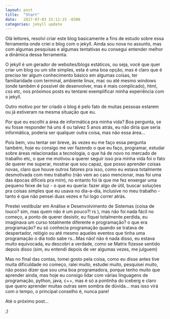 ```yaml
---
layout: post
title:  "Start"
date:   2017-07-03 15:12:15 -0300
categories: jekyll update
---
```

Olá leitores, resolvi criar este blog basicamente a fins de estudo sobre essa ferramenta onde criei o blog com o jekyll. Ainda sou nova no assunto, mas com algumas pesquisas e algumas tentativas eu consegui entender melhor a dinâmica dessa ferramenta.

O jekyll é um gerador de websites/blogs estáticos, ou seja, você que quer criar um blog ou um site simples, esta é uma boa opção, mas é claro que é preciso ter algum conhecimento básico em algumas coisas, ter familiaridade com terminal, ambiente linux, mac ou até mesmo windows (onde também é possível de desenvolver, mas é mais complicado), html, css etc, nos próximos posts eu tentarei exemplificar minha experiência com o jekyll.

Outro motivo por ter criado o blog é pelo fato de muitas pessoas estarem ou já estiveram na mesma situação que eu.

Por que eu escolhi a área de informática pra minha vida? Boa pergunta, se eu fosse responder há uns 4 ou talvez 5 anos atrás, eu não diria que seria informática, poderia ser qualquer outra coisa, mas não essa área...

Pois bem, vou tentar ser breve, às vezes eu me faço essa pergunta também, hoje eu consigo me ver fazendo o que eu faço, programar, estudar sobre áreas relacionadas a tecnologia, o que há de novo no mercado de trabalho etc, o que me motivou a querer seguir isso pra minha vida foi o fato de querer me superar, mostrar que sou capaz, que posso aprender coisas novas, claro que houve outros fatores pra isso, como eu estava totalmente desmotivada com meu trabalho (não vem ao caso mencionar, mas foi uma das épocas dificeis pra mim), no entanto foi lá que me fez enxergar uma pequeno feixe de luz - o que eu queria: fazer algo de útil, buscar soluções pra coisas simples que eu usava no dia-a-dia, inclusive no meu trabalho - tanto é que não pensei duas vezes e fui logo correr atrás.

Prestei vestibular em Análise e Desenvolvimento de Sistemas (coisa de louco? sim, mas quem não é um pouco?! rs ), mas não foi nada fácil no começo, a ponto de querer desistir, eu fiquei totalmente perdida, eu imaginava um curso totalmente diferente e programação? o que era programação? eu só conhecia programação quando se tratava de despertador, relógio ou até mesmo aqueles eventos que tinha uma programação o dia todo sabe rs...Mas não! não é nada disso, eu estava muito equivocada, eu descobri a verdade, como se Matrix fizesse sentido depois disso (sim, eu entendi depois de ver algumas vezes, me julguem)

Mas no final das contas, tomei gosto pela coisa, como eu disse antes tive muita dificuldade no começo, ralei muito, estudei muito, pesquisei muito, não posso dizer que sou uma boa programadora, porque tenho muito que aprender ainda, mas hoje eu consigo lidar com várias linguagens de programação, python, java, c++, mas é só a pontinha do iceberg e claro que quero aprender muitas outras sem sombra de dúvida... mas isso virá com o tempo, o principal conselho é, nunca pare! 

Até o próximo post...

;)